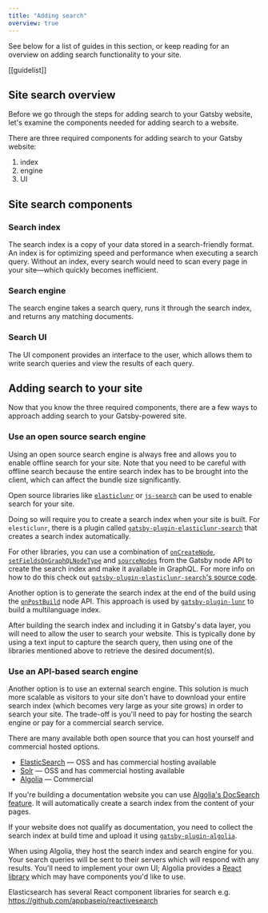 ```yaml
---
title: "Adding search"
overview: true
---
```


See below for a list of guides in this section, or keep reading for an overview on adding search functionality to your site.

[[guidelist]]

## Site search overview

Before we go through the steps for adding search to your Gatsby website, let's examine the components needed for adding search to a website.

There are three required components for adding search to your Gatsby website:

1.  index
2.  engine
3.  UI

## Site search components

### Search index

The search index is a copy of your data stored in a search-friendly format. An index is for optimizing speed and performance when executing a search query. Without an index, every search would need to scan every page in your site—which quickly becomes inefficient.

### Search engine

The search engine takes a search query, runs it through the search index, and returns any matching documents.

### Search UI

The UI component provides an interface to the user, which allows them to write search queries and view the results of each query.

## Adding search to your site

Now that you know the three required components, there are a few ways to approach adding search to your Gatsby-powered site.

### Use an open source search engine

Using an open source search engine is always free and allows you to enable offline search for your site. Note that you need to be careful with offline search because the entire search index has to be brought into the client, which can affect the bundle size significantly.

Open source libraries like [`elasticlunr`](https://www.npmjs.com/package/elasticlunr) or [`js-search`](https://github.com/bvaughn/js-search) can be used to enable search for your site.

Doing so will require you to create a search index when your site is built. For `elesticlunr`, there is a plugin called [`gatsby-plugin-elasticlunr-search`](https://github.com/andrew-codes/gatsby-plugin-elasticlunr-search) that creates a search index automatically.

For other libraries, you can use a combination of [`onCreateNode`](https://www.gatsbyjs.org/docs/node-apis/#onCreateNode), [`setFieldsOnGraphQLNodeType`](https://www.gatsbyjs.org/docs/node-apis/#setFieldsOnGraphQLNodeType) and [`sourceNodes`](https://www.gatsbyjs.org/docs/node-apis/#sourceNodes) from the Gatsby node API to create the search index and make it available in GraphQL. For more info on how to do this check out [`gatsby-plugin-elasticlunr-search`'s source code](https://github.com/andrew-codes/gatsby-plugin-elasticlunr-search/blob/master/src/gatsby-node.js#L88-L126).

Another option is to generate the search index at the end of the build using the [`onPostBuild`](https://www.gatsbyjs.org/docs/node-apis/#onPostBuild) node API. This approach is used by [`gatsby-plugin-lunr`](https://github.com/humanseelabs/gatsby-plugin-lunr) to build a multilanguage index.

After building the search index and including it in Gatsby's data layer, you will need to allow the user to search your website. This is typically done by using a text input to capture the search query, then using one of the libraries mentioned above to retrieve the desired document(s).

### Use an API-based search engine

Another option is to use an external search engine. This solution is much more scalable as visitors to your site don't have to download your entire search index (which becomes very large as your site grows) in order to search your site. The trade-off is you'll need to pay for hosting the search engine or pay for a commercial search service.

There are many available both open source that you can host yourself and commercial hosted options.

- [ElasticSearch](https://www.elastic.co/products/elasticsearch) — OSS and has commercial hosting available
- [Solr](http://lucene.apache.org/solr/) — OSS and has commercial hosting available
- [Algolia](https://www.algolia.com/) — Commercial

If you're building a documentation website you can use [Algolia's DocSearch feature](https://community.algolia.com/docsearch/). It will automatically create a search index from the content of your pages.

If your website does not qualify as documentation, you need to collect the search index at build time and upload it using [`gatsby-plugin-algolia`](https://github.com/algolia/gatsby-plugin-algolia).

When using Algolia, they host the search index and search engine for you. Your search queries will be sent to their servers which will respond with any results. You'll need to implement your own UI; Algolia provides a [React library](https://github.com/algolia/react-instantsearch) which may have components you'd like to use.

Elasticsearch has several React component libraries for search e.g. https://github.com/appbaseio/reactivesearch
